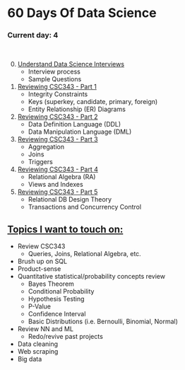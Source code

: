 # 60 Days Of Data Science

### **Current day:** 4
</br>

0. [Understand Data Science Interviews](./Days/Day0.md)
   * Interview process
   * Sample Questions 
1. [Reviewing CSC343 - Part 1](./Days/Day1.md)
   * Integrity Constraints
   * Keys (superkey, candidate, primary, foreign)
   * Entity Relationship (ER) Diagrams
2. [Reviewing CSC343 - Part 2](./Days/Day2.md)
   * Data Definition Language (DDL)
   * Data Manipulation Language (DML)
3. [Reviewing CSC343 - Part 3](./Days/Day3.md)
   * Aggregation
   * Joins
   * Triggers 
4. [Reviewing CSC343 - Part 4](./Days/Day3.md)
   * Relational Algebra (RA)
   * Views and Indexes
5. [Reviewing CSC343 - Part 5](./Days/Day4.md)
   * Relational DB Design Theory
   * Transactions and Concurrency Control

## <u>**Topics I want to touch on:**</u>
* Review CSC343
  * Queries, Joins, Relational Algebra, etc.
* Brush up on SQL
* Product-sense
* Quantitative statistical/probability concepts review
  * Bayes Theorem 
  * Conditional Probability
  * Hypothesis Testing
  * P-Value
  * Confidence Interval
  * Basic Distributions (i.e. Bernoulli, Binomial, Normal)
* Review NN and ML
  * Redo/revive past projects
* Data cleaning
* Web scraping
* Big data

